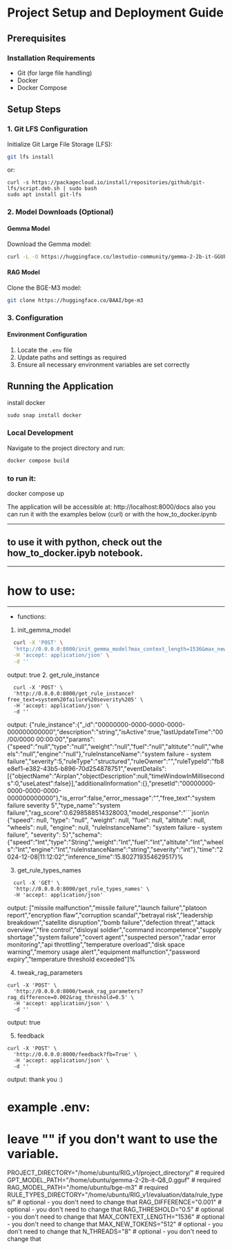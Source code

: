
# Project Setup and Deployment Guide

## Prerequisites

### Installation Requirements
- Git (for large file handling)
- Docker
- Docker Compose

## Setup Steps

### 1. Git LFS Configuration
Initialize Git Large File Storage (LFS):
```bash
git lfs install
```
or:
```angular2html
curl -s https://packagecloud.io/install/repositories/github/git-lfs/script.deb.sh | sudo bash
sudo apt install git-lfs
```


### 2. Model Downloads (Optional)

#### Gemma Model
Download the Gemma model:
```bash
curl -L -O https://huggingface.co/lmstudio-community/gemma-2-2b-it-GGUF/resolve/main/gemma-2-2b-it-Q8_0.gguf
```

#### RAG Model
Clone the BGE-M3 model:
```bash
git clone https://huggingface.co/BAAI/bge-m3
```

### 3. Configuration

#### Environment Configuration
1. Locate the `.env` file
2. Update paths and settings as required
3. Ensure all necessary environment variables are set correctly


## Running the Application

install docker
```
sudo snap install docker  
```

### Local Development
Navigate to the project directory and run:
```bash
docker compose build
```

### to run it:
docker compose up

The application will be accessible at: http://localhost:8000/docs
also you can run it with the examples below (curl) or with the how_to_docker.ipynb

- --
## to use it with python, check out the how_to_docker.ipyb notebook.
- --
# how to use:

- --
- functions:
1. init_gemma_model
```bash
  curl -X 'POST' \
  'http://0.0.0.0:8000/init_gemma_model?max_context_length=1536&max_new_tokens=512&n_threads=8' \
  -H 'accept: application/json' \
  -d ''
```
output:
true
2. get_rule_instance
```
  curl -X 'POST' \
  'http://0.0.0.0:8000/get_rule_instance?free_text=system%20failure%20severity%205' \
  -H 'accept: application/json' \
  -d ''
```
output:
{"rule_instance":{"_id":"00000000-0000-0000-0000-000000000000","description":"string","isActive":true,"lastUpdateTime":"00/00/0000 00:00:00","params":{"speed":"null","type":"null","weight":"null","fuel":"null","altitute":"null","wheels":"null","engine":"null"},"ruleInstanceName":"system failure - system failure","severity":5,"ruleType":"structured","ruleOwner":"","ruleTypeId":"fb8e8ef1-e382-43b5-b896-70d254878751","eventDetails":[{"objectName":"Airplan","objectDescription":null,"timeWindowInMilliseconds":0,"useLatest":false}],"additionalInformation":{},"presetId":"00000000-0000-0000-0000-000000000000"},"is_error":false,"error_message":"","free_text":"system failure severity 5","type_name":"system failure","rag_score":0.6298588514328003,"model_response":"```json\n    {\"speed\": null, \"type\": \"null\", \"weight\": null, \"fuel\": null, \"altitute\": null, \"wheels\": null, \"engine\": null, \"ruleInstanceName\": \"system failure - system failure\", \"severity\": 5}","schema":{"speed":"Int","type":"String","weight":"Int","fuel":"Int","altitute":"Int","wheels":"Int","engine":"Int","ruleInstanceName":"string","severity":"int"},"time":"2024-12-08|11:12:02","inference_time":15.802719354629517}%

3. get_rule_types_names
```angular2html
  curl -X 'GET' \
  'http://0.0.0.0:8000/get_rule_types_names' \
  -H 'accept: application/json'
```
output:
["missile malfunction","missile failure","launch failure","platoon report","encryption flaw","corruption scandal","betrayal risk","leadership breakdown","satellite disruption","bomb failure","defection threat","attack overview","fire control","disloyal soldier","command incompetence","supply shortage","system failure","covert agent","suspected person","radar error monitoring","api throttling","temperature overload","disk space warning","memory usage alert","equipment malfunction","password expiry","temperature threshold exceeded"]%

4. tweak_rag_parameters
```angular2html
curl -X 'POST' \
  'http://0.0.0.0:8000/tweak_rag_parameters?rag_difference=0.002&rag_threshold=0.5' \
  -H 'accept: application/json' \
  -d ''
```
output:
true

5. feedback
```
curl -X 'POST' \
  'http://0.0.0.0:8000/feedback?fb=True' \
  -H 'accept: application/json' \
  -d ''
```
output:
thank you :)


# example .env:
# leave "" if you don't want to use the variable.

PROJECT_DIRECTORY="/home/ubuntu/RIG_v1/project_directory/"               # required
GPT_MODEL_PATH="/home/ubuntu/gemma-2-2b-it-Q8_0.gguf"             # required
RAG_MODEL_PATH="/home/ubuntu/bge-m3"                              # required
RULE_TYPES_DIRECTORY="/home/ubuntu/RIG_v1/evaluation/data/rule_types/"    # optional - you don't need to change that
RAG_DIFFERENCE="0.001"                                                          # optional - you don't need to change that
RAG_THRESHOLD="0.5"                                                             # optional - you don't need to change that
MAX_CONTEXT_LENGTH="1536"                                                       # optional - you don't need to change that
MAX_NEW_TOKENS="512"                                                            # optional - you don't need to change that
N_THREADS="8"                                                                   # optional - you don't need to change that
